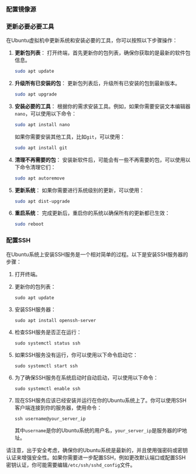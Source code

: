 ### 配置镜像源
### 更新必要必要工具

在Ubuntu虚拟机中更新系统和安装必要的工具，你可以按照以下步骤操作：

1. **更新包列表**：
   打开终端，首先更新你的包列表，确保你获取的是最新的软件包信息。
   ```bash
   sudo apt update
   ```

2. **升级所有已安装的包**：
   更新包列表后，升级所有已安装的包到最新版本。
   ```bash
   sudo apt upgrade
   ```

3. **安装必要的工具**：
   根据你的需求安装工具。例如，如果你需要安装文本编辑器`nano`，可以使用以下命令：
   ```bash
   sudo apt install nano
   ```

   如果你需要安装其他工具，比如`git`，可以使用：

   ```bash
   sudo apt install git
   ```

4. **清理不再需要的包**：
   安装新软件后，可能会有一些不再需要的包，可以使用以下命令清理它们：
   ```bash
   sudo apt autoremove
   ```

5. **更新系统**：
   如果你需要进行系统级别的更新，可以使用：
   ```bash
   sudo apt dist-upgrade
   ```

6. **重启系统**：
   完成更新后，重启你的系统以确保所有的更新都已生效：
   ```bash
   sudo reboot
   ```
### 配置SSH
在Ubuntu系统上安装SSH服务是一个相对简单的过程。以下是安装SSH服务器的步骤：

1. 打开终端。
2. 更新你的包列表：
   ```
   sudo apt update
   ```

3. 安装SSH服务器：
   ```
   sudo apt install openssh-server
   ```

4. 检查SSH服务是否正在运行：
   ```
   sudo systemctl status ssh
   ```

5. 如果SSH服务没有运行，你可以使用以下命令启动它：
   ```
   sudo systemctl start ssh
   ```

6. 为了确保SSH服务在系统启动时自动启动，可以使用以下命令：
   ```
   sudo systemctl enable ssh
   ```

7. 现在SSH服务应该已经安装并运行在你的Ubuntu系统上了。你可以使用SSH客户端连接到你的服务器，使用命令：
   ```
   ssh username@your_server_ip
   ```
   其中`username`是你的Ubuntu系统的用户名，`your_server_ip`是服务器的IP地址。

请注意，出于安全考虑，确保你的Ubuntu系统是最新的，并且使用强密码或密钥认证来增强安全性。如果你需要进一步配置SSH，例如更改默认端口或配置SSH密钥认证，你可能需要编辑`/etc/ssh/sshd_config`文件。
